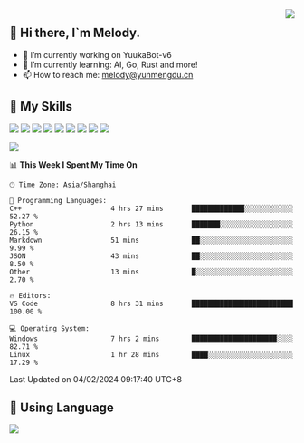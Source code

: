 <a href="#">
  <img align="right" src="https://github-readme-stats.vercel.app/api?username=melodyyuuka&count_private=true&show_icons=true" />
</a>

## **👋 Hi there, I`m Melody.**

- 🔭 I’m currently working on YuukaBot-v6
- 🌱 I’m currently learning: AI, Go, Rust and more!
- 📫 How to reach me: melody@yunmengdu.cn

## 🌟 **My Skills** 

![](https://img.shields.io/badge/-Python-3e74a2?style=flat-square&logo=Python&logoColor=fff)
![](https://img.shields.io/badge/-Java-007396?style=flat-square&logo=OpenJDK&logoColor=fff)
![](https://img.shields.io/badge/-Node.js-339933?style=flat-square&logo=Node.js&logoColor=fff)
![](https://img.shields.io/badge/-Git-f05032?style=flat-square&logo=git&logoColor=fff)
![](https://img.shields.io/badge/-PostgreSQL-4169e1?style=flat-square&logo=PostgreSQL&logoColor=fff)
![](https://img.shields.io/badge/-Rust-000000?style=flat-square&logo=rust&logoColor=fff)
![](https://img.shields.io/badge/-VSCode-007acc?style=flat-square&logo=Visual-Studio-Code&logoColor=fff)
![](https://img.shields.io/badge/-FastAPI-009688?style=flat-square&logo=FastAPI&logoColor=fff)
![](https://img.shields.io/badge/-Linux-000000?style=flat-square&logo=Linux&logoColor=fff)


![](https://wakatime.com/badge/user/fa6dc0e2-47c5-4d2d-ae45-69fec6f2122c.svg)

<!--START_SECTION:waka-->
📊 **This Week I Spent My Time On** 

```text
🕑︎ Time Zone: Asia/Shanghai

💬 Programming Languages: 
C++                      4 hrs 27 mins       █████████████░░░░░░░░░░░░   52.27 % 
Python                   2 hrs 13 mins       ███████░░░░░░░░░░░░░░░░░░   26.15 % 
Markdown                 51 mins             ██░░░░░░░░░░░░░░░░░░░░░░░    9.99 % 
JSON                     43 mins             ██░░░░░░░░░░░░░░░░░░░░░░░    8.50 % 
Other                    13 mins             █░░░░░░░░░░░░░░░░░░░░░░░░    2.70 % 

🔥 Editors: 
VS Code                  8 hrs 31 mins       █████████████████████████   100.00 % 

💻 Operating System: 
Windows                  7 hrs 2 mins        █████████████████████░░░░   82.71 % 
Linux                    1 hr 28 mins        ████░░░░░░░░░░░░░░░░░░░░░   17.29 % 
```


 Last Updated on 04/02/2024 09:17:40 UTC+8
<!--END_SECTION:waka-->

## 🥰 **Using Language**

![](https://github-readme-stats.vercel.app/api/wakatime?username=MelodyYuyuko&layout=compact&hide_border=true)
